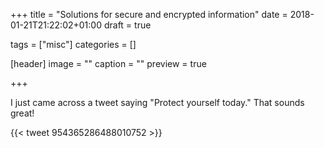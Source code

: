 +++
title = "Solutions for secure and encrypted information"
date = 2018-01-21T21:22:02+01:00
draft = true

tags = ["misc"]
categories = []

[header]
image = ""
caption = ""
preview = true

+++

I just came across a tweet saying "Protect yourself today." That sounds great!

<!--more-->

{{< tweet 954365286488010752 >}}

